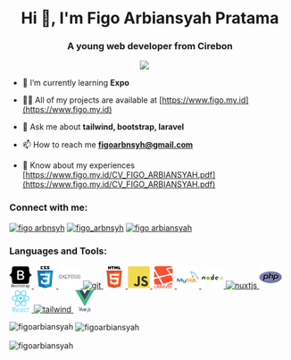 <!-- <img src="./banner-3.jpg" width="100%" /> -->
<h1 align="center">Hi 👋, I'm Figo Arbiansyah Pratama</h1>
<h3 align="center">A young web developer from Cirebon</h3>
<img src="https://www.tfkhdyt.my.id/images/tfkhdyt_illustration.svg" width="270" align="right" />

<!-- <p align="left"> <img src="https://komarev.com/ghpvc/?username=figoarbiansyah&label=Profile%20views&color=0e75b6&style=flat" alt="figoarbiansyah" /> </p> -->

<p align="left"> <a href="https://twitter.com/" target="blank"><img src="https://img.shields.io/twitter/follow/?logo=twitter&style=for-the-badge" alt="" /></a> </p>

- 🌱 I’m currently learning **Expo**

- 👨‍💻 All of my projects are available at [https://www.figo.my.id](https://www.figo.my.id)

- 💬 Ask me about **tailwind, bootstrap, laravel**

- 📫 How to reach me **figoarbnsyh@gmail.com**

- 📄 Know about my experiences [https://www.figo.my.id/CV_FIGO_ARBIANSYAH.pdf](https://www.figo.my.id/CV_FIGO_ARBIANSYAH.pdf)

<h3 align="left">Connect with me:</h3>
<p align="left">
<a href="https://fb.com/figo arbnsyh" target="blank"><img align="center" src="https://raw.githubusercontent.com/rahuldkjain/github-profile-readme-generator/master/src/images/icons/Social/facebook.svg" alt="figo arbnsyh" height="30" width="40" /></a>
<a href="https://instagram.com/figo_arbnsyh" target="blank"><img align="center" src="https://raw.githubusercontent.com/rahuldkjain/github-profile-readme-generator/master/src/images/icons/Social/instagram.svg" alt="figo_arbnsyh" height="30" width="40" /></a>
<a href="https://www.youtube.com/c/figo arbiansyah" target="blank"><img align="center" src="https://raw.githubusercontent.com/rahuldkjain/github-profile-readme-generator/master/src/images/icons/Social/youtube.svg" alt="figo arbiansyah" height="30" width="40" /></a>
</p>

<h3 align="left">Languages and Tools:</h3>
<p align="left"> <a href="https://getbootstrap.com" target="_blank" rel="noreferrer"> <img src="https://raw.githubusercontent.com/devicons/devicon/master/icons/bootstrap/bootstrap-plain-wordmark.svg" alt="bootstrap" width="40" height="40"/> </a> <a href="https://www.w3schools.com/css/" target="_blank" rel="noreferrer"> <img src="https://raw.githubusercontent.com/devicons/devicon/master/icons/css3/css3-original-wordmark.svg" alt="css3" width="40" height="40"/> </a> <a href="https://expressjs.com" target="_blank" rel="noreferrer"> <img src="https://raw.githubusercontent.com/devicons/devicon/master/icons/express/express-original-wordmark.svg" alt="express" width="40" height="40"/> </a> <a href="https://git-scm.com/" target="_blank" rel="noreferrer"> <img src="https://www.vectorlogo.zone/logos/git-scm/git-scm-icon.svg" alt="git" width="40" height="40"/> </a> <a href="https://www.w3.org/html/" target="_blank" rel="noreferrer"> <img src="https://raw.githubusercontent.com/devicons/devicon/master/icons/html5/html5-original-wordmark.svg" alt="html5" width="40" height="40"/> </a> <a href="https://developer.mozilla.org/en-US/docs/Web/JavaScript" target="_blank" rel="noreferrer"> <img src="https://raw.githubusercontent.com/devicons/devicon/master/icons/javascript/javascript-original.svg" alt="javascript" width="40" height="40"/> </a> <a href="https://laravel.com/" target="_blank" rel="noreferrer"> <img src="https://raw.githubusercontent.com/devicons/devicon/master/icons/laravel/laravel-plain-wordmark.svg" alt="laravel" width="40" height="40"/> </a> <a href="https://www.mysql.com/" target="_blank" rel="noreferrer"> <img src="https://raw.githubusercontent.com/devicons/devicon/master/icons/mysql/mysql-original-wordmark.svg" alt="mysql" width="40" height="40"/> </a> <a href="https://nodejs.org" target="_blank" rel="noreferrer"> <img src="https://raw.githubusercontent.com/devicons/devicon/master/icons/nodejs/nodejs-original-wordmark.svg" alt="nodejs" width="40" height="40"/> </a> <a href="https://nuxtjs.org/" target="_blank" rel="noreferrer"> <img src="https://www.vectorlogo.zone/logos/nuxtjs/nuxtjs-icon.svg" alt="nuxtjs" width="40" height="40"/> </a> <a href="https://www.php.net" target="_blank" rel="noreferrer"> <img src="https://raw.githubusercontent.com/devicons/devicon/master/icons/php/php-original.svg" alt="php" width="40" height="40"/> </a> <a href="https://reactjs.org/" target="_blank" rel="noreferrer"> <img src="https://raw.githubusercontent.com/devicons/devicon/master/icons/react/react-original-wordmark.svg" alt="react" width="40" height="40"/> </a> <a href="https://tailwindcss.com/" target="_blank" rel="noreferrer"> <img src="https://www.vectorlogo.zone/logos/tailwindcss/tailwindcss-icon.svg" alt="tailwind" width="40" height="40"/> </a> <a href="https://vuejs.org/" target="_blank" rel="noreferrer"> <img src="https://raw.githubusercontent.com/devicons/devicon/master/icons/vuejs/vuejs-original-wordmark.svg" alt="vuejs" width="40" height="40"/> </a> </p>

<p><img align="left" src="https://github-readme-stats.vercel.app/api/top-langs?username=figoarbiansyah&show_icons=true&locale=en&layout=compact" alt="figoarbiansyah" /></p>

<p>&nbsp;<img align="center" src="https://github-readme-stats.vercel.app/api?username=figoarbiansyah&show_icons=true&locale=en" alt="figoarbiansyah" /></p>

<p><img align="center" src="https://github-readme-streak-stats.herokuapp.com/?user=figoarbiansyah&" alt="figoarbiansyah" /></p>
